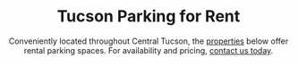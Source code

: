 ---
title: Tucson Parking for Rent
subtitle: Conveniently located throughout Central Tucson, the <a class="link dim" href="/portfolio">properties</a> below offer rental parking spaces. For availability and pricing, <a class="link dim" href="/contact">contact us today</a>.
mobile: https://vibecdn.azureedge.net/ctpm/CTPR_mapmobile52020.jpg
imageM: https://vibecdn.azureedge.net/ctpm/CTPR_map_5212020.jpg
imageL: https://vibecdn.azureedge.net/ctpm/CTPR_map_5212020.jpg
webpM: https://vibecdn.azureedge.net/ctpm/CTPR_map52120.webp
webpL: https://vibecdn.azureedge.net/ctpm/CTPR_map52120.webp
heading: Our Properties With Parking Rentals
heading2: Learn More About Parking Rentals
subheading:
property:
    - name: N Santa Rita Avenue
      description: North Santa Rita Avenue is located just four blocks West from Banner - University Medical Center Tucson. 
      parking: 2
    - name: E 7th Street
      description: East 7th Street is located just one block South of The University of Arizona. 
      parking: 7
    - name: N 1st Avenue
      description: North 1st Avenue is located just one block West from The University of Arizona.
      parking: 1
    - name: E 6th Street II
      description: East 6th Street II is located just two blocks West from The University of Arizona.
      parking: 2
    - name: Hawthorne Street
      description: Hawthorne Street is located just one block East of The University of Arizona.
      parking: 6
    - name: N Euclid Avenue
      description: North Euclid Avenue is located just two blocks North West of the University of Arizona. 
      parking: 7
    - name: E Mabel Street
      description: East Mabel Street is located just three blocks West from Banner- University Medical Center Tucson. 
      parking: 2
    - name: N 6th Avenue
      description: North 6th Avenue is located eleven blocks West from the University of Arizona.
      parking: 10
---